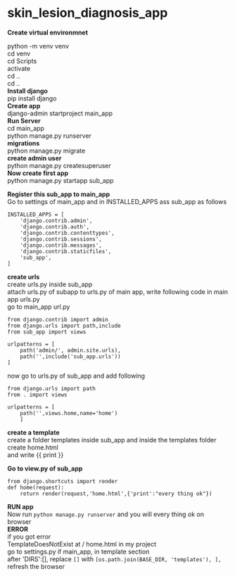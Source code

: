 # skin_lesion_diagnosis_app
**Create virtual environmnet**  

python -m venv venv  
cd venv  
cd Scripts  
activate  
cd ..  
cd ..  
**Install django**  
pip install django  
**Create app**  
django-admin startproject main_app  
**Run Server**    
cd main_app  
python manage.py runserver  
**migrations**  
python manage.py migrate  
**create admin user**  
python manage.py createsuperuser  
**Now create first app**  
python manage.py startapp sub_app  

**Register this sub_app to main_app**  
Go to settings of main_app and in INSTALLED_APPS ass sub_app as follows  
```  
INSTALLED_APPS = [
    'django.contrib.admin',
    'django.contrib.auth',
    'django.contrib.contenttypes',
    'django.contrib.sessions',
    'django.contrib.messages',
    'django.contrib.staticfiles',
    'sub_app',
]
```
**create urls**  
create urls.py inside sub_app  
attach urls.py of subapp to urls.py of main app, write following code in main app urls.py  
go to main_app url.py  
``` 
from django.contrib import admin
from django.urls import path,include
from sub_app import views

urlpatterns = [
    path('admin/', admin.site.urls),
    path('',include('sub_app.urls'))
]
```

now go to urls.py of sub_app and add following  
```
from django.urls import path
from . import views

urlpatterns = [
    path('',views.home,name='home')
    ]
```
**create a template**  
create a folder templates inside sub_app and inside the templates folder create home.html  
and write {{ print }}

**Go to view.py of sub_app**
```
from django.shortcuts import render
def home(request):
	return render(request,'home.html',{'print':"every thing ok"})
```
**RUN app**  
Now run `python manage.py runserver` and you will every thing ok on browser  
**ERROR**  
if you got error  
TemplateDoesNotExist at / home.html in my project  
go to settings.py if main_app, in template section   
after 'DIRS':[], replace `[]` with `[os.path.join(BASE_DIR, 'templates'), ],`  
refresh the browser

